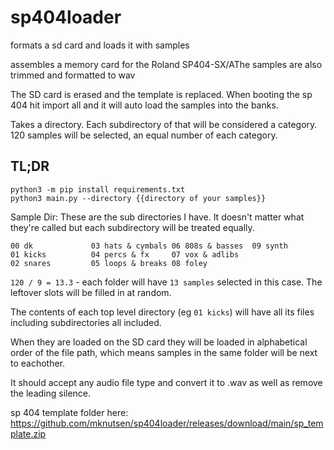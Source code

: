 # sp404loader
formats a sd card and loads it with samples

assembles a memory card for the Roland SP404-SX/AThe samples are also trimmed and formatted to wav

The SD card is erased and the template is replaced. When booting the sp 404 hit import all and it will auto load the samples into the banks.

Takes a directory. Each subdirectory of that will be considered a category. 120 samples will be selected, an equal number of each category.

## TL;DR
```
python3 -m pip install requirements.txt
python3 main.py --directory {{directory of your samples}}
```

Sample Dir:
These are the sub directories I have. It doesn't matter what they're called but each subdirectory will be treated equally.
```
00 dk             03 hats & cymbals 06 808s & basses  09 synth
01 kicks          04 percs & fx     07 vox & adlibs
02 snares         05 loops & breaks 08 foley
```
`120 / 9 = 13.3` - each folder will have `13 samples` selected in this case. The leftover slots will be filled in at random.

The contents of each top level directory (eg `01 kicks`) will have all its files including subdirectories all included.

When they are loaded on the SD card they will be loaded in alphabetical order of the file path, which means samples in the same folder will be next to eachother.

It should accept any audio file type and convert it to .wav as well as remove the leading silence.


sp 404 template folder here: https://github.com/mknutsen/sp404loader/releases/download/main/sp_template.zip
